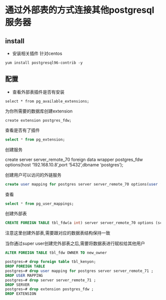 # 通过外部表的方式连接其他postgresql服务器

## install

- 安装相关插件 针对centos
```
yum install postgresql96-contrib -y
```
## 配置

- 查看外部表插件是否有安装
```
select * from pg_available_extensions;
```

为你所需要的数据库创建extension
```
create extension postgres_fdw;
```
查看是否有了插件
``` sql 
select * from pg_extension;
```
创建服务

create server server_remote_70 foreign data wrapper postgres_fdw options(host ‘192.168.10.8’,port ‘5432’,dbname ‘postgres’);

创建用户可以访问的外链服务
``` sql
create user mapping for postgres server server_remote_70 options(user ‘postgres’,password ‘postgres’);
```
查看
```sql
select * from pg_user_mappings;
```
创建外部表
```sql 
CREATE FOREIGN TABLE tbl_fdw(a int) server server_remote_70 options (schema_name ‘public’,table_name ‘tb1’);
```

注意这里创建外部表,需要跟对应的数据表结构保持一致

当你通过super user创建完外部表之后,需要将数据表进行赋权给其他用户

```sql 
ALTER FOREIGN TABLE tbl_fdw OWNER TO new_owner

postgres=# drop foreign table tbl_kenyon;
DROP FOREIGN TABLE
postgres=# drop user mapping for postgres server server_remote_71 ;
DROP USER MAPPING
postgres=# drop server server_remote_71 ;
DROP SERVER
postgres=# drop extension postgres_fdw ;
DROP EXTENSION
```